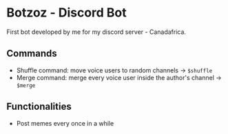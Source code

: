 # Botzoz - Discord Bot
First bot developed by me for my discord server - Canadafrica.

## Commands
- Shuffle command: move voice users to random channels -> `$shuffle`
- Merge command: merge every voice user inside the author's channel -> `$merge`

## Functionalities
- Post memes every once in a while
